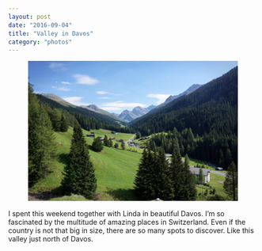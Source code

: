 ```yaml
---
layout: post
date: "2016-09-04"
title: "Valley in Davos"
category: "photos"
---
```


<figure>

![Valley in Davos](valley.jpg)
</figure>

I spent this weekend together with Linda in beautiful Davos. I’m so fascinated by the multitude of amazing places in Switzerland. Even if the country is not that big in size, there are so many spots to discover. Like this valley just north of Davos.

